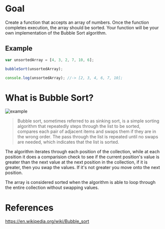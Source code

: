 # Goal

Create a function that accepts an array of numbers. Once the function completes execution, the array should be sorted. Your function will be your own implementation of the Bubble Sort algorithm.

## Example
```javascript
var unsortedArray = [4, 3, 2, 7, 10, 6];

bubbleSort(unsortedArray);

console.log(unsortedArray); //-> [2, 3, 4, 6, 7, 10];
```

# What is Bubble Sort?

![example](https://upload.wikimedia.org/wikipedia/commons/c/c8/Bubble-sort-example-300px.gif)

> Bubble sort, sometimes referred to as sinking sort, is a simple sorting algorithm that repeatedly steps through the list to be sorted, compares each pair of adjacent items and swaps them if they are in the wrong order. The pass through the list is repeated until no swaps are needed, which indicates that the list is sorted.

The algorithm iterates through each position of the collection, while at each position it does a comparision check to see if the current position's value is greater than the next value at the next position in the collection, if it is greater, then you swap the values. If it's not greater you move onto the next position.

The array is considered sorted when the algorithm is able to loop through the entire collection without swapping values.

# References
https://en.wikipedia.org/wiki/Bubble_sort